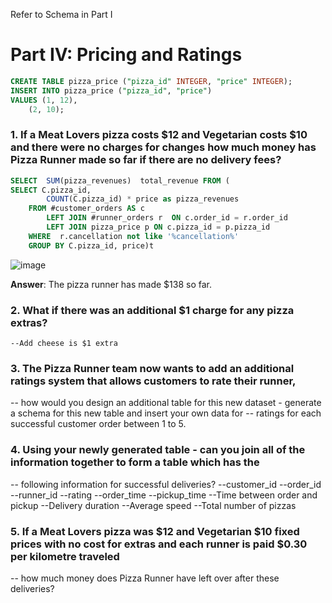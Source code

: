 Refer to Schema in Part I

# Part IV: Pricing and Ratings

```sql
CREATE TABLE pizza_price ("pizza_id" INTEGER, "price" INTEGER);
INSERT INTO pizza_price ("pizza_id", "price")
VALUES (1, 12),
    (2, 10);
```

### 1. If a Meat Lovers pizza costs $12 and Vegetarian costs $10 and there were no charges for changes how much money has Pizza Runner made so far if there are no delivery fees?

```sql
SELECT  SUM(pizza_revenues)  total_revenue FROM (
SELECT C.pizza_id,
        COUNT(C.pizza_id) * price as pizza_revenues
    FROM #customer_orders AS c
        LEFT JOIN #runner_orders r  ON c.order_id = r.order_id
        LEFT JOIN pizza_price p ON c.pizza_id = p.pizza_id
    WHERE  r.cancellation not like '%cancellation%'
    GROUP BY C.pizza_id, price)t 
```
![image](https://user-images.githubusercontent.com/80718915/154827194-f75e05e2-2b76-4a8e-96df-fc487dc9b9c4.png)

**Answer**: The pizza runner has made $138  so far. 

### 2. What if there was an additional $1 charge for any pizza extras?
	--Add cheese is $1 extra

### 3. The Pizza Runner team now wants to add an additional ratings system that allows customers to rate their runner, 
-- how would you design an additional table for this new dataset - generate a schema for this new table and insert your own data for 
-- ratings for each successful customer order between 1 to 5.

### 4. Using your newly generated table - can you join all of the information together to form a table which has the 
-- following information for successful deliveries?
	--customer_id
	--order_id
	--runner_id
	--rating
	--order_time
	--pickup_time
	--Time between order and pickup
	--Delivery duration
	--Average speed
	--Total number of pizzas

### 5. If a Meat Lovers pizza was $12 and Vegetarian $10 fixed prices with no cost for extras and each runner is paid $0.30 per kilometre traveled 
-- how much money does Pizza Runner have left over after these deliveries?
